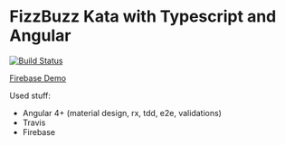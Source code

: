 # FizzBuzz Kata with Typescript and Angular

[![Build Status](https://travis-ci.org/jrgcubano/ng-fizzbuzz.svg?branch=master)](https://travis-ci.org/jrgcubano/ng-fizzbuzz)

[Firebase Demo](https://fizzbuzzkata.firebaseapp.com/)

Used stuff:
* Angular 4+ (material design, rx, tdd, e2e, validations)
* Travis
* Firebase

